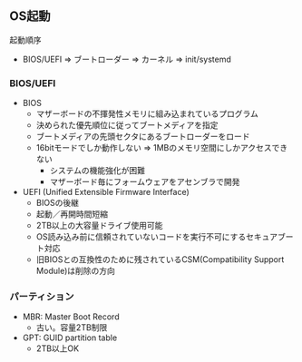 ## OS起動

起動順序
* BIOS/UEFI => ブートローダー => カーネル => init/systemd

### BIOS/UEFI

* BIOS
  * マザーボードの不揮発性メモリに組み込まれているプログラム
  * 決められた優先順位に従ってブートメディアを指定
  * ブートメディアの先頭セクタにあるブートローダーをロード
  * 16bitモードでしか動作しない => 1MBのメモリ空間にしかアクセスできない
    * システムの機能強化が困難
    * マザーボード毎にフォームウェアをアセンブラで開発
* UEFI (Unified Extensible Firmware Interface)
  * BIOSの後継
  * 起動／再開時間短縮
  * 2TB以上の大容量ドライブ使用可能
  * OS読み込み前に信頼されていないコードを実行不可にするセキュアブート対応
  * 旧BIOSとの互換性のために残されているCSM(Compatibility Support Module)は削除の方向

### パーティション

* MBR: Master Boot Record
  * 古い。容量2TB制限
* GPT: GUID partition table
  * 2TB以上OK
